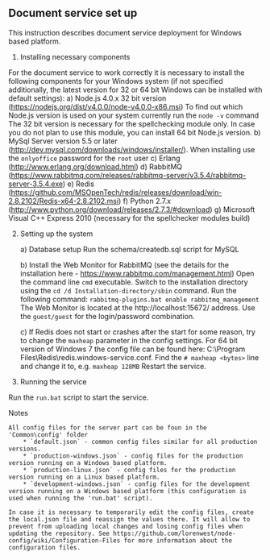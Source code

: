 ## Document service set up

This instruction describes document service deployment for Windows based platform.

1. Installing necessary components

For the document service to work correctly it is necessary to install the following components for your Windows system (if not specified additionally, the latest version for 32 or 64 bit Windows can be installed with default settings):
    a) Node.js 4.0.x 32 bit version (https://nodejs.org/dist/v4.0.0/node-v4.0.0-x86.msi) 
        To find out which Node.js version is used on your system currently run the `node -v` command
        The 32 bit version is necessary for the spellchecking module only. In case you do not plan to use this module, you can install 64 bit Node.js version.
    b) MySql Server version 5.5 or later (http://dev.mysql.com/downloads/windows/installer/). When installing use the `onlyoffice` password for the `root` user
    c) Erlang (http://www.erlang.org/download.html)
    d) RabbitMQ (https://www.rabbitmq.com/releases/rabbitmq-server/v3.5.4/rabbitmq-server-3.5.4.exe)
    e) Redis (https://github.com/MSOpenTech/redis/releases/download/win-2.8.2102/Redis-x64-2.8.2102.msi)
    f) Python 2.7.x (http://www.python.org/download/releases/2.7.3/#download)
    g) Microsoft Visual C++ Express 2010 (necessary for the spellchecker modules build)

2. Setting up the system

    a) Database setup
    Run the schema/createdb.sql script for MySQL

    b) Install the Web Monitor for RabbitMQ (see the details for the installation here - https://www.rabbitmq.com/management.html)
        Open the command line `cmd` executable. Switch to the installation directory using the `cd /d Installation-directory/sbin` command.
        Run the following command: 
        ```
        rabbitmq-plugins.bat enable rabbitmq_management
        ```
        The Web Monitor is located at the http://localhost:15672/ address. Use the `guest/guest` for the login/password combination.

    c) If Redis does not start or crashes after the start for some reason, try to change the `maxheap` parameter in the config settings. For 64 bit version of Windows 7 the config file can be found here: C:\Program Files\Redis\redis.windows-service.conf. 
        Find the `# maxheap <bytes>` line and change it to, e.g. 
        ```
        maxheap 128MB
        ```
        Restart the service.

3. Running the service

Run the `run.bat` script to start the service.

Notes

    All config files for the server part can be foun in the 'Common\config' folder
        * `default.json` - common config files similar for all production versions.
        * `production-windows.json` - config files for the production version running on a Windows based platform.
        * `production-linux.json` - config files for the production version running on a Linux based platform.
        * `development-windows.json` - config files for the development version running on a Windows based platform (this configuration is used when running the 'run.bat' script).

    In case it is necessary to temporarily edit the config files, create the local.json file and reassign the values there. It will allow to prevent from uploading local changes and losing config files when updating the repository. See https://github.com/lorenwest/node-config/wiki/Configuration-Files for more information about the configuration files.


